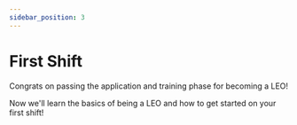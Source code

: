 ```yaml
---
sidebar_position: 3
---
```


# First Shift

Congrats on passing the application and training phase for becoming a LEO!

Now we'll learn the basics of being a LEO and how to get started on your first shift!

